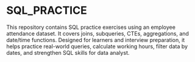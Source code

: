 # SQL_PRACTICE
This repository contains SQL practice exercises using an employee attendance dataset. It covers joins, subqueries, CTEs, aggregations, and date/time functions. Designed for learners and interview preparation, it helps practice real-world queries, calculate working hours, filter data by dates, and strengthen SQL skills for data analyst.

